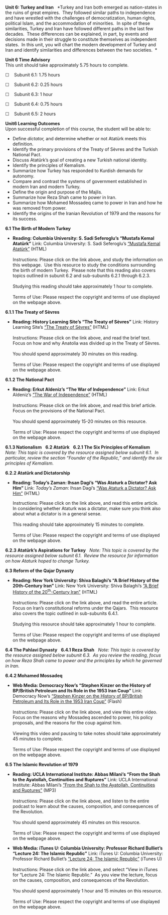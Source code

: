 **Unit 6: Turkey and Iran** <span id="6"></span> 
*Turkey and Iran both emerged as nation-states in the ruins of great
empires.  They followed similar paths to independence and have wrestled
with the challenges of democratization, human rights, political Islam,
and the accommodation of minorities.  In spite of these similarities,
Turkey and Iran have followed different paths in the last few decades. 
These differences can be explained, in part, by events and decisions
made in their struggle to constitute themselves as independent states. 
In this unit, you will chart the modern development of Turkey and Iran
and identify similarities and differences between the two societies.  *

**Unit 6 Time Advisory**  
This unit should take approximately 5.75 hours to complete.  
  
 ☐    Subunit 6.1: 1.75 hours  
  
 ☐    Subunit 6.2: 0.25 hours  
  
 ☐    Subunit 6.3: 1 hour  
  
 ☐    Subunit 6.4: 0.75 hours  
  
 ☐    Subunit 6.5: 2 hours

**Unit6 Learning Outcomes**  
Upon successful completion of this course, the student will be able
to:  
-   Define *dictator,* and determine whether or not Atatürk meets this
    definition.
-   Identify the primary provisions of the Treaty of Sèvres and the
    Turkish National Pact.
-   Discuss Atatürk’s goal of creating a new Turkish national identity.
-   Identify the principles of Kemalism.
-   Summarize how Turkey has responded to Kurdish demands for autonomy.
-   Compare and contrast the systems of government established in modern
    Iran and modern Turkey.
-   Define the origin and purpose of the Majlis.
-   Summarize how Reza Shah came to power in Iran.
-   Summarize how Mohamed Mossadeq came to power in Iran and how he was
    removed from power.
-   Identify the origins of the Iranian Revolution of 1979 and the
    reasons for its success.

**6.1 The Birth of Modern Turkey** <span id="6.1"></span> 
-   **Reading: Columbia University: S. Sadi Seferoglu’s “Mustafa Kemal
    Atatürk”**
    Link: Columbia University: S. Sadi Seferoglu’s [“Mustafa Kemal
    Atatürk”](http://www.columbia.edu/~sss31/Turkiye/ata/hayati.html)
    (HTML)  
        
     Instructions: Please click on the link above, and study the
    information on this webpage.  Use this resource to study the
    conditions surrounding the birth of modern Turkey.  Please note that
    this reading also covers topics outlined in subunit 6.2 and
    sub-subunits 6.2.1 through 6.2.3.  
        
     Studying this reading should take approximately 1 hour to
    complete.  
        
     Terms of Use: Please respect the copyright and terms of use
    displayed on the webpage above.

**6.1.1 The Treaty of Sèvres** <span id="6.1.1"></span> 
-   **Reading: History Learning Site’s “The Treaty of Sèvres”**
    Link: History Learning Site’s [“The Treaty of
    Sèvres”](http://www.historylearningsite.co.uk/treaty_of_sevres.htm)
    (HTML)  
        
     Instructions: Please click on the link above, and read the brief
    text.  Focus on how and why Anatolia was divided up in the Treaty of
    Sèvres.  
        
     You should spend approximately 30 minutes on this reading.  
        
     Terms of Use: Please respect the copyright and terms of use
    displayed on the webpage above.

**6.1.2 The National Pact** <span id="6.1.2"></span> 
-   **Reading: Erkut Aldeniz’s “The War of Independence”**
    Link: Erkut Aldeniz’s [“The War of
    Independence”](http://www.erkutaldeniz.com/the-war-of-independence/)
    (HTML)  
        
     Instructions: Please click on the link above, and read this brief
    article.  Focus on the provisions of the National Pact.  
        
     You should spend approximately 15-20 minutes on this resource.  
        
     Terms of Use: Please respect the copyright and terms of use
    displayed on the webpage above.

**6.1.3 Nationalism** <span id="6.1.3"></span> 
**6.2 Atatürk** <span id="6.2"></span> 
**6.2.1 The Six Principles of Kemalism** <span id="6.2.1"></span> 
*Note: This topic is covered by the resource assigned below subunit
6.1.  In particular, review the section “Founder of the Republic,” and
identify the six principles of Kemalism.*

**6.2.2 Atatürk and Dictatorship** <span id="6.2.2"></span> 
-   **Reading: Today’s Zaman: Ihsan Dagi’s “Was Ataturk a Dictator? Ask
    Him”**
    Link: *Today’s Zaman*: Ihsan Dagi’s [“Was Ataturk a Dictator? Ask
    Him”](https://web.archive.org/web/20130924002953/http://todayszaman.com/columnist-262560-was-ataturk-a-dictator-ask-him.html)
    (HTML)  
      
     Instructions: Please click on the link above, and read this entire
    article.  In considering whether Ataturk was a dictator, make sure
    you think also about what a dictator is in a general sense.  
        
     This reading should take approximately 15 minutes to complete.  
        
     Terms of Use: Please respect the copyright and terms of use
    displayed on the webpage above.

**6.2.3 Atatürk’s Aspirations for Turkey** <span id="6.2.3"></span> 
*Note: This topic is covered by the resource assigned below subunit
6.1.  Review the resource for information on how Ataturk hoped to change
Turkey.*

**6.3 Reform of the Qajar Dynasty** <span id="6.3"></span> 
-   **Reading: New York University: Shiva Balaghi’s “A Brief History of
    the 20th-Century Iran”**
    Link: New York University: Shiva Balaghi’s [“A Brief History of the
    20<sup>th</sup>-Century
    Iran”](http://www.nyu.edu/greyart/exhibits/iran/briefhistory/index.html)
    (HTML)  
        
     Instructions: Please click on the link above, and read the entire
    article.  Focus on Iran’s constitutional reforms under the Qajars. 
    This resource also covers the topic outlined in sub-subunits
    6.4.1.  
        
     Studying this resource should take approximately 1 hour to
    complete.  
        
     Terms of Use: Please respect the copyright and terms of use
    displayed on the webpage above.

**6.4 The Pahlavi Dynasty** <span id="6.4"></span> 
**6.4.1 Reza Shah** <span id="6.4.1"></span> 
*Note: This topic is covered by the resource assigned below subunit
6.3.  As you review the reading, focus on how Reza Shah came to power
and the principles by which he governed in Iran.*

**6.4.2 Mohamed Mossadeq** <span id="6.4.2"></span> 
-   **Web Media: Democracy Now’s “Stephen Kinzer on the History of
    BP/British Petroleum and Its Role in the 1953 Iran Coup”**
    Link: Democracy Now’s [“Stephen Kinzer on the History of BP/British
    Petroleum and Its Role in the 1953 Iran
    Coup”](http://www.democracynow.org/2010/6/14/steven_kinzer_on_the_history_of)
    (Flash)  
        
     Instructions: Please click on the link above, and view this entire
    video.  Focus on the reasons why Mossadeq ascended to power, his
    policy proposals, and the reasons for the coup against him.  
        
     Viewing this video and pausing to take notes should take
    approximately 45 minutes to complete.  
        
     Terms of Use: Please respect the copyright and terms of use
    displayed on the webpage above.

**6.5 The Islamic Revolution of 1979** <span id="6.5"></span> 
-   **Reading: UCLA International Institute: Abbas Milani’s “From the
    Shah to the Ayatollah, Continuities and Ruptures”**
    Link: UCLA International Institute: Abbas Milani’s [“From the Shah
    to the Ayatollah, Continuities and
    Ruptures”](http://www.international.ucla.edu/article.asp?parentid=121224)
    (MP3)  
        
     Instructions: Please click on the link above, and listen to the
    entire podcast to learn about the causes, composition, and
    consequences of the Revolution.  
        
     You should spend approximately 45 minutes on this resource.  
        
     Terms of Use: Please respect the copyright and terms of use
    displayed on the webpage above.

-   **Web Media: iTunes U: Columbia University: Professor Richard
    Bulliet’s “Lecture 24: The Islamic Republic”**
    Link: iTunes U: Columbia University: Professor Richard Bulliet’s
    [“Lecture 24: The Islamic
    Republic”](http://itunes.apple.com/us/itunes-u/w3719-history-modern-middle/id412486643)
    (iTunes U)  
        
     Instructions: Please click on the link above, and select “View in
    iTunes for “Lecture 24: The Islamic Republic.”  As you view the
    lecture, focus on the causes, composition, and consequences of the
    Revolution.  
        
     You should spend approximately 1 hour and 15 minutes on this
    resource.  
        
     Terms of Use: Please respect the copyright and terms of use
    displayed on the webpage above.


